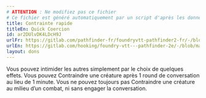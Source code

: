 ```yaml
---
# ATTENTION : Ne modifiez pas ce fichier
# Ce fichier est généré automatiquement par un script d'après les données du module Foundry VTT officiel et de sa traduction
title: Contrainte rapide
titleEn: Quick Coercion
id: ar2DUlvDK4LDcH9J
urlFr: https://gitlab.com/pathfinder-fr/foundryvtt-pathfinder2-fr/-/blob/master/data/feats/ar2DUlvDK4LDcH9J.htm
urlEn: https://gitlab.com/hooking/foundry-vtt---pathfinder-2e/-/blob/master/packs/data/feats.db/quick-coercion.json
layout: dons
---
```

Vous pouvez intimider les autres simplement par le choix de quelques
effets. Vous pouvez Contraindre une créature après 1 round de conversation au lieu de 1 minute. Vous ne pouvez toujours pas Contraindre une créature au milieu d’un combat, ni sans engager la conversation.
